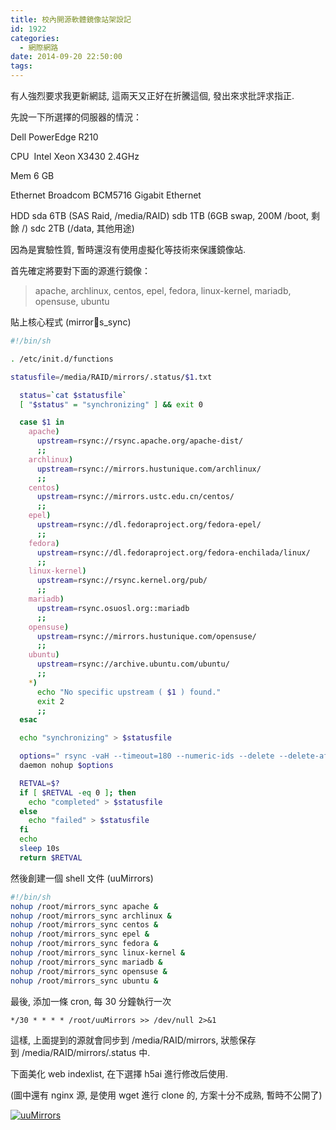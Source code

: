 ```yaml
---
title: 校內開源軟體鏡像站架設記
id: 1922
categories:
  - 網際網路
date: 2014-09-20 22:50:00
tags:
---
```


有人強烈要求我更新網誌, 這兩天又正好在折騰這個, 發出來求批評求指正.

先說一下所選擇的伺服器的情況：

Dell PowerEdge R210

CPU  Intel Xeon X3430 2.4GHz

Mem 6 GB

Ethernet Broadcom BCM5716 Gigabit Ethernet

HDD sda 6TB (SAS Raid, /media/RAID) sdb 1TB (6GB swap, 200M /boot, 剩餘 /)  sdc 2TB (/data, 其他用途)

<!--more-->

因為是實驗性質, 暫時還沒有使用虛擬化等技術來保護鏡像站.

首先確定將要對下面的源進行鏡像：

> apache, archlinux, centos, epel, fedora, linux-kernel, mariadb, opensuse, ubuntu

貼上核心程式 (mirrors_sync)

```bash
#!/bin/sh

. /etc/init.d/functions

statusfile=/media/RAID/mirrors/.status/$1.txt

  status=`cat $statusfile`
  [ "$status" = "synchronizing" ] && exit 0

  case $1 in
    apache)
      upstream=rsync://rsync.apache.org/apache-dist/
      ;;
    archlinux)
      upstream=rsync://mirrors.hustunique.com/archlinux/
      ;;
    centos)
      upstream=rsync://mirrors.ustc.edu.cn/centos/
      ;;
    epel)
      upstream=rsync://dl.fedoraproject.org/fedora-epel/
      ;;
    fedora)
      upstream=rsync://dl.fedoraproject.org/fedora-enchilada/linux/
      ;;
    linux-kernel)
      upstream=rsync://rsync.kernel.org/pub/
      ;;
    mariadb)
      upstream=rsync.osuosl.org::mariadb
      ;;
    opensuse)
      upstream=rsync://mirrors.hustunique.com/opensuse/
      ;;
    ubuntu)
      upstream=rsync://archive.ubuntu.com/ubuntu/
      ;;
    *)
      echo "No specific upstream ( $1 ) found."
      exit 2
      ;;
  esac

  echo "synchronizing" > $statusfile

  options=" rsync -vaH --timeout=180 --numeric-ids --delete --delete-after --delay-updates --log-file=/media/RAID/mirrors/.status/rsync.log --log-file-format='%i %o %f %M %t' --exclude-from=/media/RAID/mirrors/.config/$1 $upstream /media/RAID/mirrors/$1/"
  daemon nohup $options

  RETVAL=$?
  if [ $RETVAL -eq 0 ]; then
    echo "completed" > $statusfile
  else
    echo "failed" > $statusfile
  fi
  echo
  sleep 10s
  return $RETVAL
```

然後創建一個 shell 文件 (uuMirrors)

```bash
#!/bin/sh
nohup /root/mirrors_sync apache &
nohup /root/mirrors_sync archlinux &
nohup /root/mirrors_sync centos &
nohup /root/mirrors_sync epel &
nohup /root/mirrors_sync fedora &
nohup /root/mirrors_sync linux-kernel &
nohup /root/mirrors_sync mariadb &
nohup /root/mirrors_sync opensuse &
nohup /root/mirrors_sync ubuntu &
```

最後, 添加一條 cron, 每 30 分鐘執行一次

```crontab
*/30 * * * * /root/uuMirrors >> /dev/null 2>&1
```

這樣, 上面提到的源就會同步到 /media/RAID/mirrors, 狀態保存到 /media/RAID/mirrors/.status 中.

下面美化 web indexlist, 在下選擇 h5ai 進行修改后使用.

 (圖中還有 nginx 源, 是使用 wget 進行 clone 的, 方案十分不成熟, 暫時不公開了)

[![uuMirrors](/wp-content/uploads/2014/09/uuMirrors-300x187.png)](/wp-content/uploads/2014/09/uuMirrors-e1411224684522.png)
